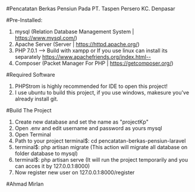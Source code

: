 #Pencatatan Berkas Pensiun Pada PT. Taspen Persero KC. Denpasar

#Pre-Installed:
1. mysql (Relation Database Management System | https://www.mysql.com/)
2. Apache Server (Server | https://httpd.apache.org/)
3. PHP 7.0.1
--> Build with xampp or If you use linux can install its separately https://www.apachefriends.org/index.html--
3. Composer (Packet Manager For PHP | https://getcomposer.org/)

#Required Software
1. PHPStrom is highly recommended for IDE to open this project!
2. I use ubuntu to build this project, if you use windows, makesure you've already install git.


#Build The Project
1. Create new database and set the name as "projectKp"
2. Open .env and edit username and password as yours mysql
3. Open Terminal
4. Path to your project terminal$: cd pencatatan-berkas-pensiun-laravel
5. terminal$: php artisan migrate (This action will migrate all database on folder database to mysql)
6. terminal$: php artisan serve (It will run the project temporarily and you can acces it by 127.0.0.1:8000)
7. Now register new user on 127.0.0.1:8000/register


#Ahmad Mirlan
